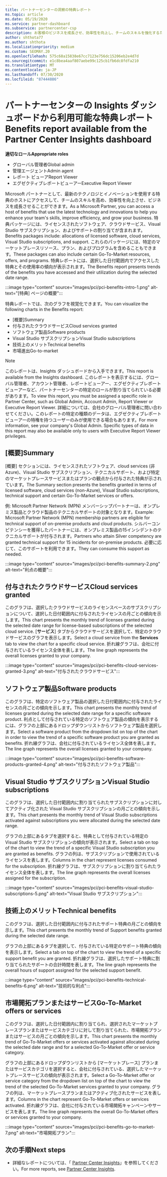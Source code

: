 ```yaml
---
title: パートナーセンターの洞察の特典レポート
ms.topic: article
ms.date: 05/19/2020
ms.service: partner-dashboard
ms.subservice: partnercenter-csp
description: お客様のビジネスを成長させ、効率性を向上し、チームのスキルを強化するために付与された Microsoft パートナーの特典の種類をご確認ください。
author: shthota77
ms.author: shthota
ms.localizationpriority: medium
ms.custom: SEOMAY.20
ms.openlocfilehash: 575c68a15838e67cc7123e756dc15206eb2e4d7d
ms.sourcegitcommit: e1c8bea4aaf807aebe99c125cb1fb6dc8fdfa210
ms.translationtype: MT
ms.contentlocale: ja-JP
ms.lasthandoff: 07/30/2020
ms.locfileid: "87444886"
---
```

# <a name="benefits-report-available-from-the-partner-center-insights-dashboard"></a><span data-ttu-id="c5819-103">パートナーセンターの Insights ダッシュボードから利用可能な特典レポート</span><span class="sxs-lookup"><span data-stu-id="c5819-103">Benefits report available from the Partner Center Insights dashboard</span></span>

<span data-ttu-id="c5819-104">**適切なロール**</span><span class="sxs-lookup"><span data-stu-id="c5819-104">**Appropriate roles**</span></span>

- <span data-ttu-id="c5819-105">グローバル管理者</span><span class="sxs-lookup"><span data-stu-id="c5819-105">Global admin</span></span>
- <span data-ttu-id="c5819-106">管理エージェント</span><span class="sxs-lookup"><span data-stu-id="c5819-106">Admin agent</span></span>
- <span data-ttu-id="c5819-107">レポート ビューア</span><span class="sxs-lookup"><span data-stu-id="c5819-107">Report Viewer</span></span>
- <span data-ttu-id="c5819-108">エグゼクティブレポートビューアー</span><span class="sxs-lookup"><span data-stu-id="c5819-108">Executive Report Viewer</span></span>

<span data-ttu-id="c5819-109">Microsoft パートナーとして、最新のテクノロジとイノベーションを使用する特典のホストにアクセスして、チームのスキルを高め、効率性を向上させ、ビジネスを成長させることができます。</span><span class="sxs-lookup"><span data-stu-id="c5819-109">As a Microsoft Partner, you can access a host of benefits that use the latest technology and innovations to help you enhance your team's skills, improve efficiency, and grow your business.</span></span> <span data-ttu-id="c5819-110">特典パッケージには、ライセンスされたソフトウェア、クラウドサービス、Visual Studio サブスクリプション、およびサポートの割り当てが含まれます。</span><span class="sxs-lookup"><span data-stu-id="c5819-110">Benefits packages include: allocations of licensed software, cloud services, Visual Studio subscriptions, and support.</span></span> <span data-ttu-id="c5819-111">これらのパッケージには、特定のマーケットプレースリソース、プラン、およびプログラムを含めることもできます。</span><span class="sxs-lookup"><span data-stu-id="c5819-111">These packages can also include certain Go-To-Market resources, offers, and programs.</span></span> <span data-ttu-id="c5819-112">特典レポートには、選択した日付範囲内でアクセスした特典とその使用率の傾向が表示されます。</span><span class="sxs-lookup"><span data-stu-id="c5819-112">The Benefits report presents trends of the benefits you have accessed and their utilization during the selected date range.</span></span>

:::image type="content" source="images/pci/pci-benefits-intro-1.png" alt-text="[特典] ページの概要":::

<span data-ttu-id="c5819-114">特典レポートでは、次のグラフを視覚化できます。</span><span class="sxs-lookup"><span data-stu-id="c5819-114">You can visualize the following charts in the Benefits report:</span></span>

- <span data-ttu-id="c5819-115">[概要]</span><span class="sxs-lookup"><span data-stu-id="c5819-115">Summary</span></span>
- <span data-ttu-id="c5819-116">付与されたクラウドサービス</span><span class="sxs-lookup"><span data-stu-id="c5819-116">Cloud services granted</span></span>
- <span data-ttu-id="c5819-117">ソフトウェア製品</span><span class="sxs-lookup"><span data-stu-id="c5819-117">Software products</span></span>
- <span data-ttu-id="c5819-118">Visual Studio サブスクリプション</span><span class="sxs-lookup"><span data-stu-id="c5819-118">Visual Studio subscriptions</span></span>
- <span data-ttu-id="c5819-119">技術上のメリット</span><span class="sxs-lookup"><span data-stu-id="c5819-119">Technical benefits</span></span>
- <span data-ttu-id="c5819-120">市場進出</span><span class="sxs-lookup"><span data-stu-id="c5819-120">Go-to-market</span></span>

 > [!NOTE]
 > <span data-ttu-id="c5819-121">このレポートは、Insights ダッシュボードから入手できます。</span><span class="sxs-lookup"><span data-stu-id="c5819-121">This report is available from the Insights dashboard.</span></span> <span data-ttu-id="c5819-122">このレポートを表示するには、グローバル管理者、アカウント管理者、レポートビューアー、エグゼクティブレポートビューアーなど、パートナーセンターの特定のロールが割り当てられている必要があります。</span><span class="sxs-lookup"><span data-stu-id="c5819-122">To view this report, you must be assigned a specific role in Partner Center, such as Global Admin, Account Admin, Report Viewer or Executive Report Viewer.</span></span> <span data-ttu-id="c5819-123">詳細については、会社のグローバル管理者に問い合わせてください。このレポートの特定の種類のデータは、エグゼクティブレポートビューアーの特権を持つユーザーのみが使用できる場合もあります。</span><span class="sxs-lookup"><span data-stu-id="c5819-123">For more information, see your company's Global Admin. Specific types of data in this report may also be available only to users with Executive Report Viewer privileges.</span></span>

## <a name="summary"></a><span data-ttu-id="c5819-124">[概要]</span><span class="sxs-lookup"><span data-stu-id="c5819-124">Summary</span></span>

<span data-ttu-id="c5819-125">[概要] セクションには、ライセンスされたソフトウェア、cloud services (非 Azure)、Visual Studio サブスクリプション、テクニカルサポート、および特定のマーケットプレースサービスまたはプランの観点から付与された特典が示されています。</span><span class="sxs-lookup"><span data-stu-id="c5819-125">The Summary section presents the benefits granted in terms of licensed software, cloud services (non-Azure), Visual Studio subscriptions, technical support and certain Go-To-Market services or offers.</span></span>

<span data-ttu-id="c5819-126">例: Microsoft Partner Network (MPN) メンバーシップパートナーは、オンプレミス製品とクラウド製品のテクニカルサポートの対象となります。</span><span class="sxs-lookup"><span data-stu-id="c5819-126">Example: Microsoft Partner Network (MPN) membership partners are eligible for technical support of on-premise products and cloud products.</span></span> <span data-ttu-id="c5819-127">シルバーコンピテンシーを獲得したパートナーには、オンプレミス製品の15インシデントのテクニカルサポートが付与されます。</span><span class="sxs-lookup"><span data-stu-id="c5819-127">Partners who attain Silver competency are granted technical support for 15 incidents for on-premise products.</span></span> <span data-ttu-id="c5819-128">必要に応じて、このサポートを利用できます。</span><span class="sxs-lookup"><span data-stu-id="c5819-128">They can consume this support as needed.</span></span> 

:::image type="content" source="images/pci/pci-benefits-summary-2.png" alt-text="利点の概要":::

## <a name="cloud-services-granted"></a><span data-ttu-id="c5819-130">付与されたクラウドサービス</span><span class="sxs-lookup"><span data-stu-id="c5819-130">Cloud services granted</span></span>

<span data-ttu-id="c5819-131">このグラフは、選択したクラウドサービスのライセンスベースのサブスクリプションについて、選択した日付範囲内に付与されたライセンスの月ごとの傾向を示します。</span><span class="sxs-lookup"><span data-stu-id="c5819-131">This chart presents the monthly trend of licenses granted during the selected date range for license-based subscriptions of the selected cloud service.</span></span>
<span data-ttu-id="c5819-132">[**サービス**] タブからクラウドサービスを選択して、特定のクラウドサービスのグラフを表示します。</span><span class="sxs-lookup"><span data-stu-id="c5819-132">Select a cloud service from the **Services** tab to view the chart for a specific cloud service.</span></span> <span data-ttu-id="c5819-133">折れ線グラフは、会社に付与されているライセンス全体を表します。</span><span class="sxs-lookup"><span data-stu-id="c5819-133">The line graph represents the overall licenses granted to your company.</span></span>

:::image type="content" source="images/pci/pci-benefits-cloud-services-granted-3.png" alt-text="付与されたクラウドサービス":::

## <a name="software-products"></a><span data-ttu-id="c5819-135">ソフトウェア製品</span><span class="sxs-lookup"><span data-stu-id="c5819-135">Software products</span></span>

<span data-ttu-id="c5819-136">このグラフは、特定のソフトウェア製品の選択した日付範囲内に付与されたライセンスの月ごとの傾向を示します。</span><span class="sxs-lookup"><span data-stu-id="c5819-136">This chart presents the monthly trend of licenses granted during the selected date range for a specific software product.</span></span> <span data-ttu-id="c5819-137">利点として付与されている特定のソフトウェア製品の傾向を表示するには、グラフの上部にあるドロップダウンリストからソフトウェア製品を選択します。</span><span class="sxs-lookup"><span data-stu-id="c5819-137">Select a software product from the dropdown list on top of the chart in order to view the trend of a specific software product you are granted as benefits.</span></span> <span data-ttu-id="c5819-138">折れ線グラフは、会社に付与されているライセンス全体を表します。</span><span class="sxs-lookup"><span data-stu-id="c5819-138">The line graph represents the overall licenses granted to your company.</span></span>

:::image type="content" source="images/pci/pci-benefits-software-products-granted-4.png" alt-text="付与されたソフトウェア製品":::

## <a name="visual-studio-subscriptions"></a><span data-ttu-id="c5819-140">Visual Studio サブスクリプション</span><span class="sxs-lookup"><span data-stu-id="c5819-140">Visual Studio subscriptions</span></span>

<span data-ttu-id="c5819-141">このグラフは、選択した日付範囲内に割り当てられたサブスクリプションに対してアクティブ化された Visual Studio サブスクリプションの月ごとの傾向を示します。</span><span class="sxs-lookup"><span data-stu-id="c5819-141">This chart presents the monthly trend of Visual Studio subscriptions activated against subscriptions you were allocated during the selected date range.</span></span>

<span data-ttu-id="c5819-142">グラフの上部にあるタブを選択すると、特典として付与されている特定の Visual Studio サブスクリプションの傾向が表示されます。</span><span class="sxs-lookup"><span data-stu-id="c5819-142">Select a tab on top of the chart to view the trend of a specific Visual Studio subscription you are granted as benefits.</span></span> <span data-ttu-id="c5819-143">グラフの列は、サブスクリプションで使用されているライセンスを表します。</span><span class="sxs-lookup"><span data-stu-id="c5819-143">Columns in the chart represent licenses consumed for the subscription.</span></span> <span data-ttu-id="c5819-144">折れ線グラフは、サブスクリプションに割り当てられたライセンス全体を表します。</span><span class="sxs-lookup"><span data-stu-id="c5819-144">The line graph represents the overall licenses assigned for the subscription.</span></span>

:::image type="content" source="images/pci/pci-benefits-visual-studio-subscriptions-5.png" alt-text="Visual Studio サブスクリプション":::

## <a name="technical-benefits"></a><span data-ttu-id="c5819-146">技術上のメリット</span><span class="sxs-lookup"><span data-stu-id="c5819-146">Technical benefits</span></span>

<span data-ttu-id="c5819-147">このグラフは、選択した日付範囲内に付与されたサポート特典の月ごとの傾向を示します。</span><span class="sxs-lookup"><span data-stu-id="c5819-147">This chart presents the monthly trend of Support benefits granted during the selected date range.</span></span>

<span data-ttu-id="c5819-148">グラフの上部にあるタブを選択して、付与されている特定のサポート特典の傾向を表示します。</span><span class="sxs-lookup"><span data-stu-id="c5819-148">Select a tab on top of the chart to view the trend of a specific support benefit you are granted.</span></span> <span data-ttu-id="c5819-149">折れ線グラフは、選択したサポート特典に割り当てられたサポートの合計時間を表します。</span><span class="sxs-lookup"><span data-stu-id="c5819-149">The line graph represents the overall hours of support assigned for the selected support benefit.</span></span>

:::image type="content" source="images/pci/pci-benefits-technical-benefits-6.png" alt-text="技術的な利点":::

## <a name="go-to-market-offers-or-services"></a><span data-ttu-id="c5819-151">市場開拓プランまたはサービス</span><span class="sxs-lookup"><span data-stu-id="c5819-151">Go-To-Market offers or services</span></span>

<span data-ttu-id="c5819-152">このグラフは、選択した日付範囲内に割り当てられ、選択されたマーケットプレースプランまたはサービスカテゴリに対して割り当てられた、市場開拓プランまたはサービスの月ごとの傾向を示します。</span><span class="sxs-lookup"><span data-stu-id="c5819-152">This chart presents the monthly trend of Go-To-Market offers or services activated against allocated during the selected date range and for a selected Go-To-Market offer or service category.</span></span>

<span data-ttu-id="c5819-153">グラフの上部にあるドロップダウンリストから [マーケットプレース] プランまたはサービスカテゴリを選択すると、会社に付与されている、選択したマーケットプレースサービスの傾向が表示されます。</span><span class="sxs-lookup"><span data-stu-id="c5819-153">Select a Go-To-Market offer or service category from the dropdown list on top of the chart to view the trend of the selected Go-To-Market services granted to your company.</span></span> <span data-ttu-id="c5819-154">グラフの列は、マーケットプレースプランまたはアクティブ化されたサービスを表します。</span><span class="sxs-lookup"><span data-stu-id="c5819-154">Columns in the chart represent Go-To-Market offers or services activated.</span></span> <span data-ttu-id="c5819-155">折れ線グラフは、会社に付与されている市場開拓キャンペーンやサービスを表します。</span><span class="sxs-lookup"><span data-stu-id="c5819-155">The line graph represents the overall Go-To-Market offers or services granted to your company.</span></span>

:::image type="content" source="images/pci/pci-benefits-go-to-market-7.png" alt-text="市場開拓プラン":::

## <a name="next-steps"></a><span data-ttu-id="c5819-157">次の手順</span><span class="sxs-lookup"><span data-stu-id="c5819-157">Next steps</span></span>

- <span data-ttu-id="c5819-158">詳細なレポートについては、「 [Partner Center Insights](partner-center-insights.md)」を参照してください。</span><span class="sxs-lookup"><span data-stu-id="c5819-158">For more reports, see [Partner Center Insights](partner-center-insights.md).</span></span>
